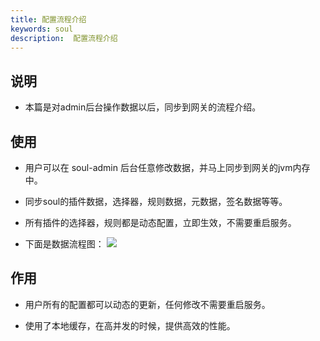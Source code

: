 ```yaml
---
title: 配置流程介绍
keywords: soul
description:  配置流程介绍
---
```


## 说明
 
* 本篇是对admin后台操作数据以后，同步到网关的流程介绍。

## 使用

* 用户可以在 soul-admin 后台任意修改数据，并马上同步到网关的jvm内存中。

* 同步soul的插件数据，选择器，规则数据，元数据，签名数据等等。

* 所有插件的选择器，规则都是动态配置，立即生效，不需要重启服务。


* 下面是数据流程图：
 ![](https://yu199195.github.io/images/soul/plugin-data.png)

## 作用

  * 用户所有的配置都可以动态的更新，任何修改不需要重启服务。
  
  * 使用了本地缓存，在高并发的时候，提供高效的性能。